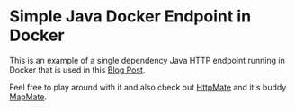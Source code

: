 # Simple Java Docker Endpoint in Docker

This is an example of a single dependency Java HTTP endpoint running in Docker that is used in this [Blog Post](https://blog.envimate.com/java-http-single-dependency-in-docker). 

Feel free to play around with it and also check out [HttpMate](https://github.com/envimate/httpmate) and it's buddy [MapMate](https://github.com/envimate/mapmate).
